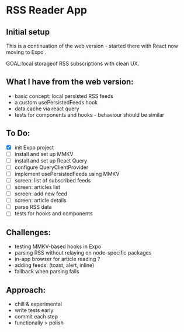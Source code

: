 # RSS Reader App

## Initial setup

This is a continuation of the web version - started there with React now moving to Expo . 

GOAL:local storageof RSS subscriptions with clean UX. 

## What I have from the web version: 
- basic concept: local persisted RSS feeds
- a custom usePersistedFeeds hook 
- data cache via react query
- tests for components and hooks - behaviour should be similar

## To Do: 
- [x] init Expo project
- [ ] install and set up MMKV
- [ ] install and set up React Query
- [ ] configure QueryClientProvider
- [ ] implement usePersistedFeeds using MMKV
- [ ] screen: list of subscribed feeds
- [ ] screen: articles list
- [ ] screen: add new feed
- [ ] screen: article details
- [ ] parse RSS data 
- [ ] tests for hooks and components

## Challenges: 
- testing MMKV-based hooks in Expo
- parsing RSS without relaying on  node-specific packages
- in-app browser for article reading ?
- adding feeds: (toast, alert, inline) 
- fallback when parsing fails 

## Approach:
- chill & experimental
- write tests early 
- commit each step
- functionaliy > polish
